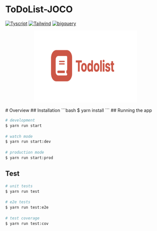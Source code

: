 # ToDoList-JOCO
<p>
    <a href="https://www.typescriptlang.org/" target="blank_"><img alt="Tyscript" src="https://img.shields.io/badge/Typescript-4.4.2-blue" /></a>
    <a href="https://tailwindcss.com/" target="blank_"><img alt="Tailwind" src="https://img.shields.io/badge/Tailwind-3.0-yellowgreen" /></a>
    <a href="https://reactjs.org/" target="blank_"><img alt="bigquery" src="https://img.shields.io/badge/ReactJs-18.2.0-red" /></a>
</p>
<p align="center">
<img src="./assets/Logo.png" alt="Todolist app logo" width="325" height="225" class="center">
</p>
# Overview
## Installation
```bash
$ yarn install
```
## Running the app

```bash
# development
$ yarn run start

# watch mode
$ yarn run start:dev

# production mode
$ yarn run start:prod
```

## Test

```bash
# unit tests
$ yarn run test

# e2e tests
$ yarn run test:e2e

# test coverage
$ yarn run test:cov
```



